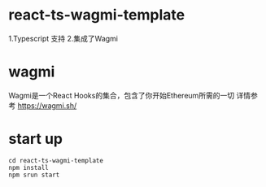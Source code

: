 # react-ts-wagmi-template
1.Typescript 支持
2.集成了Wagmi
# wagmi
Wagmi是一个React Hooks的集合，包含了你开始Ethereum所需的一切
详情参考 https://wagmi.sh/
# start up
```shell
cd react-ts-wagmi-template
npm install
npm srun start
```
